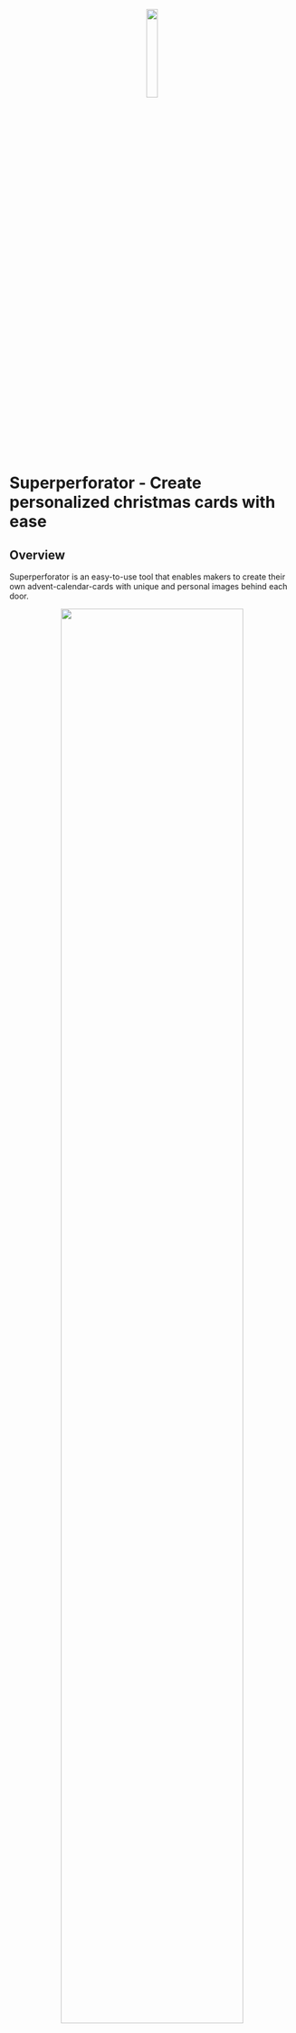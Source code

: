 <p align="center"><img src="docs/img/icon.svg" width="20%"></p>

# Superperforator - Create personalized christmas cards with ease

## Overview

Superperforator is an easy-to-use tool that enables makers to create their own advent-calendar-cards with unique and personal images behind each door.

<p align="center"><img src="docs/img/example_christmas_card.jpg" width="80%"></p>
<p align="center"><img src="docs/img/example_program.jpg" width="80%"></p>

## How to use

![](docs/img/diagram_process.png)

### Getting started

Here is a quick start into how you can make your own custom christmas cards using this tool.


#### Preparations

You will need:
 - a computer with a modern web browser and a copy of the superperforator program
 - thick paper twice the size of your final card (i used paper with a thickness of 250g/m² but i would recommend using even stronger paper)
 - a (color) printer capable of printing your preferred paper
 - either a laser cutter, plotter (e.g. CriCut), a mill with a paper cutter or a hobby knife and a lot of time
 - one large background image and 24 smaller images, one for each day before christmas

#### Using Superperforator

See further down on how to start the superperforator application. As a quick start, you can use the hosted version [here](https://martinkunze.com/tools/superperforator).

Expand the paper settings on the right side, enter your preferred page size (by default DIN A5 or 210×148mm, such that everything can be printed on one DIN A4 page and folded in the middle) and upload your background image. You can change how your image is fitted and positioned using the size, scale mode and position settings that should be visible now. Close the paper settings again.

Add a window using the + button in the lower right corner. A new item should have appeared in your preview and the objects settings should have expanded. Click on the item in the objects list, the object settings should expand. Set the preferred shape and dimensions, you can then set the position. Unless you want to have precise control over the exact location of the window you only have to change the position setting. You might want to change the label (what is displayed on the window item) and the respective font. You can now add a image that will be visible after someone opened the window on their christmas calendar. As with the background, you can change the size, scale mode and position of the image relative to the enclosing shape.

If you want to change the same setting for multiple items at once, select them from the objects list while holding Ctrl.

After adding the remaining 23 windows, you can preview your final calendar by expanding the display settings and hiding the cutouts. Finally you can export your calendar using the export settings. By default this will return a PDF file (.pdf) and a GCode file (.gcode or .nc).

<p align="center"><img src="docs/img/process_steps.jpg" width="80%"></p>

Now you are ready to print, cut and assemble your calendar. The first step is obvious: print the PDF file onto your thick paper. The print is double sided, if your printer does not support duplex, you have to turn the page manually to get a double sided print.

<p align="center"><img src="docs/img/process_print_duplex.jpg" width="50%"></p>

Step 2: After that, load your printed paper onto your cutter of choice, in my case a laser cutter based on a cheap 3018 mill. Load the GCode file into your cutter software, in my case [UGS (Universal GCode Sender)](https://github.com/winder/Universal-G-Code-Sender), and hit send. Please take care of your personal safety; close all designated enclosures, wear safety goggles, don't inhale the fumes, etc. If you do not have a machine to cut your card automatically, you can cut it by hand, although you need to bring a lot of time and patience to do so. Clean the card from any debris and residue left over from the cutting process. 

Step 3: Next, fold your card in half while aligning both sides as good as possible. You may be able to peek through the newly cutted slots to fine adjust where the edges of the underlying images are. Now you are ready to glue both halves together. Unfold the card and apply some (paper-/wood-/craft-) glue to the cut side. Only apply it to the areas that are not windows, otherwise they cannot be opened afterwards and the card will not work; always leave a gap to the edges of the window and remove excess glue before closing the card back up. Now, and this is very important, put something flat and very heavy on top of the card so the paper does not curl or buckle. Leave it on the card for ~24 hours. Trust me, I have tried to shortcut this step by only letting it dry for 10 hours and I always regretted it.

Step 4: Enjoy your finished calendar. You can gift it to friends and family so they can enjoy your personal experience during christmas :)


#### Calibrating and testing different values

[TODO]


### Options

[TODO]

#### Machine

[TODO]

#### Paper

[TODO]

#### Object

[TODO]

#### Display

[TODO]

#### Export

[TODO]


## How to run

### The easy way

A hosted version of this program can be found [here](https://martinkunze.com/tools/superperforator). Please make sure your browser is supported and up-to-date.

### The secure way

You can download the latest version (`superperforator-vX.X.X.html`) from the [latest releases](https://github.com/maddinkunze/superperforator/releases/latest) page and run it locally by simply double clicking on it. The program should open as a web page in your default browser. Please make sure your browser is supported and up-to-date. Older versions can be found in the [releases overview](https://github.com/maddinkunze/superperforator/releases).
This way, you can use the tool even without internet access.

### The developer way

You can `git clone https://github.com/maddinkunze/superperforator` the repository and run the `index.html` file within the `src` directory.

#### "Building"

You can combine ("build") a single file by running the `combine.py` file within the `build` directory. You will need a recent python3 install to do so. A new file called `superperforator-vX.X.X.html` (the same as would be in the releases page) should appear in the `build` directory.


## Attributions

Big thanks to
 - [Eli Grey](https://github.com/eligrey) for [FileSaver.js](https://github.com/eligrey/FileSaver.js) (MIT License)
 - [James Hall](https://github.com/MrRio) and his company [parallax](https://github.com/parallax) for [jsPDF](https://github.com/parallax/jsPDF) (MIT License)
 - [Chen Yining](https://www.dafont.com/chen-yining.d6681) for the [Louis George Café](https://www.dafont.com/louis-george-cafe.font) font (Permissive License)

Also, if you've got all the way to down here, I highly recommend you to listen to the song [superperforator](https://youtu.be/KtxOWwgkmzw) from the movie [Schuh des Manitu](https://www.imdb.com/title/tt0248408/). It has a special place in my heart.